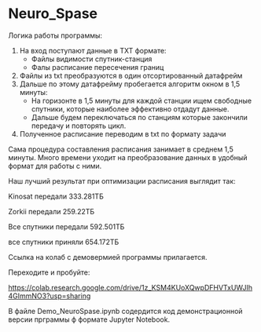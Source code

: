 # Neuro_Spase
Логика работы программы:
1) На вход поступают данные в TXT формате:
   - Файлы видимости спутник-станция
   - Фалы расписание пересечения границ
2) Файлы из txt преобразуются в один отсортированный датафрейм
3) Дальше по этому датафрейму пробегается алгоритм окном в 1,5 минуты:
   - На горизонте в 1,5 минуты для каждой станции ищем свободные спутники, которые наиболее эффективно отдадут данные.
   - Дальше будем переключаться по станциям которые закончили передачу и повторять цикл.
5) Полученное расписание переводим в txt по формату задачи

Сама процедура составления расписания занимает в среднем 1,5 минуты. 
Много времени уходит на преобразование данных в удобный формат для работы с ними.

Наш лучший результат при оптимизации расписания выглядит так:

Kinosat передали 333.281ТБ

Zorkii передали 259.22ТБ

Все спутники передали 592.501ТБ

все спутники приняли 654.172ТБ

Ссылка на колаб с демовермией программы прилагается. 

Переходите и пробуйте:

https://colab.research.google.com/drive/1z_KSM4KUoXQwpDFHVTxUWJIh4GImmNO3?usp=sharing



В файле Demo_NeuroSpase.ipynb содердится код демонстрационной версии прграммы ф формате  Jupyter Notebook.
